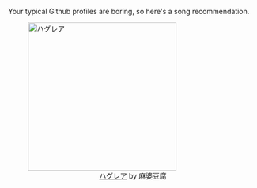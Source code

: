 Your typical Github profiles are boring, so here's a song recommendation.
<figure><img width="300" height="300" src="https://i.scdn.co/image/ab67616d0000b273d62d0f8ed746b32540460aaa" alt="ハグレア" /><figcaption align="center"><a href="https://open.spotify.com/track/55lknabAg2ga1taw2tUUuu" target="_blank">ハグレア</a> by 麻婆豆腐</figcaption></figure>
